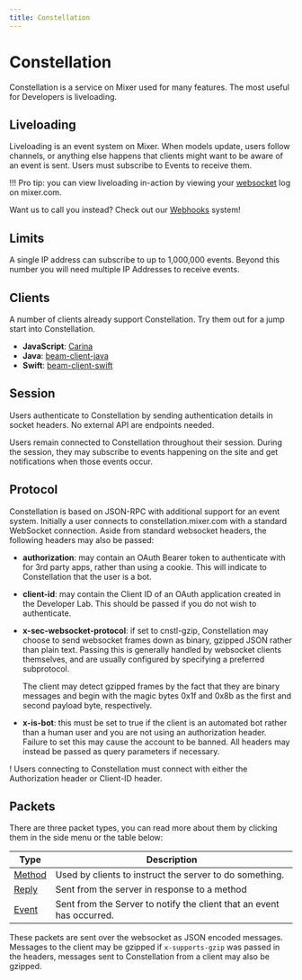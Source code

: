 ```yaml
---
title: Constellation
---
```


# Constellation

Constellation is a service on Mixer used for many features. The most useful for Developers is liveloading.

## Liveloading

Liveloading is an event system on Mixer. When models update, users follow channels, or anything else happens that clients might want to be aware of an event is sent. Users must subscribe to Events to receive them.

!!! Pro tip: you can view liveloading in-action by viewing your [websocket](http://blittle.github.io/chrome-dev-tools/network/websockets.html) log on mixer.com.

Want us to call you instead? Check out our [Webhooks](TODO) system!

## Limits

A single IP address can subscribe to up to 1,000,000 events. Beyond this number you will need multiple IP Addresses to receive events.

## Clients

A number of clients already support Constellation. Try them out for a jump start into Constellation.

-   **JavaScript**: [Carina](https://github.com/mixer/carina)
-   **Java**: [beam-client-java](https://github.com/mixer/beam-client-java)
-   **Swift**: [beam-client-swift](https://github.com/mixer/beam-client-swift)

## Session

Users authenticate to Constellation by sending authentication details in socket headers. No external API are endpoints needed.

Users remain connected to Constellation throughout their session. During the session, they may subscribe to events happening on the site and get notifications when those events occur.

## Protocol

Constellation is based on JSON-RPC with additional support for an event system. Initially a user connects to constellation.mixer.com with a standard WebSocket connection. Aside from standard websocket headers, the following headers may also be passed:

-   **authorization**: may contain an OAuth Bearer token to authenticate with for 3rd party apps, rather than using a cookie. This will indicate to Constellation that the user is a bot.
-   **client-id**: may contain the Client ID of an OAuth application created in the Developer Lab. This should be passed if you do not wish to authenticate.
-   **x-sec-websocket-protocol**: if set to cnstl-gzip, Constellation may choose to send websocket frames down as binary, gzipped JSON rather than plain text. Passing this is generally handled by websocket clients themselves, and are usually configured by specifying a preferred subprotocol.

    The client may detect gzipped frames by the fact that they are binary messages and begin with the magic bytes 0x1f and 0x8b as the first and second payload byte, respectively.

-   **x-is-bot**: this must be set to true if the client is an automated bot rather than a human user and you are not using an authorization header. Failure to set this may cause the account to be banned.
    All headers may instead be passed as query parameters if necessary.

! Users connecting to Constellation must connect with either the Authorization header or Client-ID header.

## Packets

There are three packet types, you can read more about them by clicking them in the side menu or the table below:

| Type                   | Description                                                           |
| ---------------------- | --------------------------------------------------------------------- |
| [Method](methods)      | Used by clients to instruct the server to do something.               |
| [Reply](methods#reply) | Sent from the server in response to a method                          |
| [Event](events)        | Sent from the Server to notify the client that an event has occurred. |

These packets are sent over the websocket as JSON encoded messages. Messages to the client may be gzipped if `x-supports-gzip` was passed in the headers, messages sent to Constellation from a client may also be gzipped.
